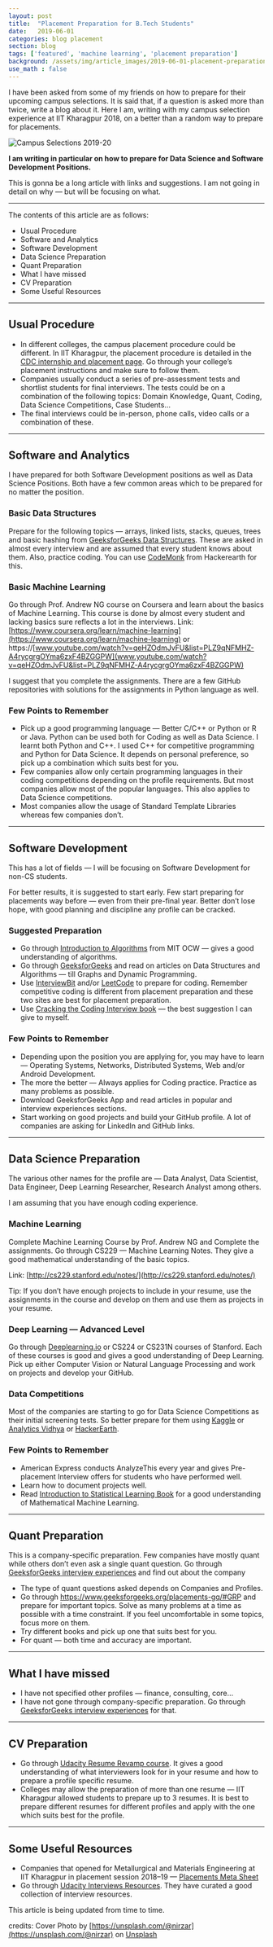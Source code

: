 ```yaml
---
layout: post
title:  "Placement Preparation for B.Tech Students"
date:   2019-06-01
categories: blog placement
section: blog
tags: ['featured', 'machine learning', 'placement preparation']
background: /assets/img/article_images/2019-06-01-placement-preparation-for-btech-students/cover-photo-journey.jpeg
use_math : false
---
```


I have been asked from some of my friends on how to prepare for their upcoming campus selections. It is said that, if a question is asked more than twice, write a blog about it. Here I am, writing with my campus selection experience at IIT Kharagpur 2018, on a better than a random way to prepare for placements.

![Campus Selections 2019-20](/assets/img/article_images/2019-06-01-placement-preparation-for-btech-students/campus-selections-2019-20.jpeg)

**I am writing in particular on how to prepare for Data Science and Software Development Positions.**

This is gonna be a long article with links and suggestions. I am not going in detail on why — but will be focusing on what.

***

The contents of this article are as follows:
- Usual Procedure
- Software and Analytics
- Software Development
- Data Science Preparation
- Quant Preparation
- What I have missed
- CV Preparation
- Some Useful Resources

***

## Usual Procedure
- In different colleges, the campus placement procedure could be different. In IIT Kharagpur, the placement procedure is detailed in the [CDC internship and placement page](http://www.cdc.iitkgp.ac.in/p/internship-placement). Go through your college’s placement instructions and make sure to follow them.
- Companies usually conduct a series of pre-assessment tests and shortlist students for final interviews. The tests could be on a combination of the following topics: Domain Knowledge, Quant, Coding, Data Science Competitions, Case Students…
- The final interviews could be in-person, phone calls, video calls or a combination of these.

***

## Software and Analytics
I have prepared for both Software Development positions as well as Data Science Positions. Both have a few common areas which to be prepared for no matter the position.

### Basic Data Structures
Prepare for the following topics — arrays, linked lists, stacks, queues, trees and basic hashing from [GeeksforGeeks Data Structures](https://www.geeksforgeeks.org/data-structures/). These are asked in almost every interview and are assumed that every student knows about them.
Also, practice coding. You can use [CodeMonk](https://www.hackerearth.com/practice/codemonk/) from Hackerearth for this.

### Basic Machine Learning
Go through Prof. Andrew NG course on Coursera and learn about the basics of Machine Learning. This course is done by almost every student and lacking basics sure reflects a lot in the interviews.
Link: [https://www.coursera.org/learn/machine-learning](https://www.coursera.org/learn/machine-learning) or https://[www.youtube.com/watch?v=qeHZOdmJvFU&list=PLZ9qNFMHZ-A4rycgrgOYma6zxF4BZGGPW](www.youtube.com/watch?v=qeHZOdmJvFU&list=PLZ9qNFMHZ-A4rycgrgOYma6zxF4BZGGPW)

I suggest that you complete the assignments. There are a few GitHub repositories with solutions for the assignments in Python language as well.


### Few Points to Remember
- Pick up a good programming language — Better C/C++ or Python or R or Java. Python can be used both for Coding as well as Data Science. I learnt both Python and C++. I used C++ for competitive programming and Python for Data Science. It depends on personal preference, so pick up a combination which suits best for you.
- Few companies allow only certain programming languages in their coding competitions depending on the profile requirements. But most companies allow most of the popular languages. This also applies to Data Science competitions.
- Most companies allow the usage of Standard Template Libraries whereas few companies don’t.

***

## Software Development

This has a lot of fields — I will be focusing on Software Development for non-CS students.

For better results, it is suggested to start early. Few start preparing for placements way before — even from their pre-final year. Better don’t lose hope, with good planning and discipline any profile can be cracked.

### Suggested Preparation
- Go through [Introduction to Algorithms](https://ocw.mit.edu/courses/electrical-engineering-and-computer-science/6-006-introduction-to-algorithms-fall-2011/) from MIT OCW — gives a good understanding of algorithms.
- Go through [GeeksforGeeks](https://www.geeksforgeeks.org/) and read on articles on Data Structures and Algorithms — till Graphs and Dynamic Programming.
- Use [InterviewBit](https://interviewbit.com/) and/or [LeetCode](https://leetcode.com/) to prepare for coding. Remember competitive coding is different from placement preparation and these two sites are best for placement preparation.
- Use [Cracking the Coding Interview book](https://www.amazon.in/Cracking-Coding-Interview-Programing-Questions/dp/0984782850) — the best suggestion I can give to myself.

### Few Points to Remember
- Depending upon the position you are applying for, you may have to learn — Operating Systems, Networks, Distributed Systems, Web and/or Android Development.
- The more the better — Always applies for Coding practice. Practice as many problems as possible.
- Download GeeksforGeeks App and read articles in popular and interview experiences sections.
- Start working on good projects and build your GitHub profile. A lot of companies are asking for LinkedIn and GitHub links.

***

## Data Science Preparation
The various other names for the profile are — Data Analyst, Data Scientist, Data Engineer, Deep Learning Researcher, Research Analyst among others.

I am assuming that you have enough coding experience.

### Machine Learning
Complete Machine Learning Course by Prof. Andrew NG and Complete the assignments. Go through CS229 — Machine Learning Notes. They give a good mathematical understanding of the basic topics.

Link: [http://cs229.stanford.edu/notes/](http://cs229.stanford.edu/notes/)

Tip: If you don’t have enough projects to include in your resume, use the assignments in the course and develop on them and use them as projects in your resume.

### Deep Learning — Advanced Level
Go through [Deeplearning.io](https://deeplearning.io/) or CS224 or CS231N courses of Stanford. Each of these courses is good and gives a good understanding of Deep Learning. Pick up either Computer Vision or Natural Language Processing and work on projects and develop your GitHub.

### Data Competitions
Most of the companies are starting to go for Data Science Competitions as their initial screening tests. So better prepare for them using [Kaggle](https://kaggle.com/) or [Analytics Vidhya](https://datahack.analyticsvidhya.com/) or [HackerEarth](https://hackerearth.com/).

### Few Points to Remember
- American Express conducts AnalyzeThis every year and gives Pre-placement Interview offers for students who have performed well.
- Learn how to document projects well.
- Read [Introduction to Statistical Learning Book](http://www-bcf.usc.edu/~gareth/ISL/) for a good understanding of Mathematical Machine Learning.

***

## Quant Preparation
This is a company-specific preparation. Few companies have mostly quant while others don’t even ask a single quant question. Go through [GeeksforGeeks interview experiences](https://www.geeksforgeeks.org/company-interview-corner/) and find out about the company
- The type of quant questions asked depends on Companies and Profiles.
- Go through https://www.geeksforgeeks.org/placements-gq/#GRP and prepare for important topics. Solve as many problems at a time as possible with a time constraint. If you feel uncomfortable in some topics, focus more on them.
- Try different books and pick up one that suits best for you.
- For quant — both time and accuracy are important.

***

## What I have missed
- I have not specified other profiles — finance, consulting, core…
- I have not gone through company-specific preparation. Go through [GeeksforGeeks interview experiences](https://www.geeksforgeeks.org/company-interview-corner/) for that.

***

## CV Preparation
- Go through [Udacity Resume Revamp course](https://www.udacity.com/course/refresh-your-resume--ud243). It gives a good understanding of what interviewers look for in your resume and how to prepare a profile specific resume.
- Colleges may allow the preparation of more than one resume — IIT Kharagpur allowed students to prepare up to 3 resumes. It is best to prepare different resumes for different profiles and apply with the one which suits best for the profile.

***

## Some Useful Resources
- Companies that opened for Metallurgical and Materials Engineering at IIT Kharagpur in placement session 2018–19 — [Placements Meta Sheet](https://docs.google.com/spreadsheets/d/1mnDrrL-XESjUOfy4FIvBmyfCLLm7ol1fHaS9iSU4AYo)
- Go through [Udacity Interviews Resources](https://career-resource-center.udacity.com/interviews). They have curated a good collection of interview resources.

This article is being updated from time to time.

credits: Cover Photo by [https://unsplash.com/@nirzar](https://unsplash.com/@nirzar) on [Unsplash](https://unsplash.com)
